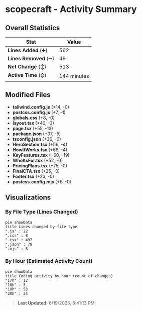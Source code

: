 # scopecraft - Activity Summary 

## Overall Statistics

| Stat                   | Value                                                             |
| ---------------------- | ----------------------------------------------------------------- |
| **Lines Added** (➕)   | 562                                          |
| **Lines Removed** (➖) | 49                                        |
| **Net Change** (↕)    | 513                |
| **Active Time** (⌚)   | 144 minutes |


## Modified Files
- **tailwind.config.js** (+14, -0)
- **postcss.config.js** (+7, -1)
- **globals.css** (+8, -0)
- **layout.tsx** (+40, -3)
- **page.tsx** (+55, -13)
- **package.json** (+37, -5)
- **tsconfig.json** (+36, -0)
- **HeroSection.tsx** (+56, -4)
- **HowItWorks.tsx** (+68, -4)
- **KeyFeatures.tsx** (+60, -19)
- **WhoItsFor.tsx** (+52, -0)
- **PricingPlans.tsx** (+75, -0)
- **FinalCTA.tsx** (+25, -0)
- **Footer.tsx** (+23, -0)
- **postcss.config.mjs** (+6, -0)

## Visualizations

### By File Type (Lines Changed)

```mermaid
pie showData
title Lines changed by file type
".js" : 22
".css" : 8
".tsx" : 497
".json" : 78
".mjs" : 6
```

### By Hour (Estimated Activity Count)

```mermaid
pie showData
title Coding activity by hour (count of changes)
"17h" : 12
"18h" : 3
"19h" : 53
"20h" : 34
```


> **Last Updated:** 6/19/2025, 8:41:13 PM